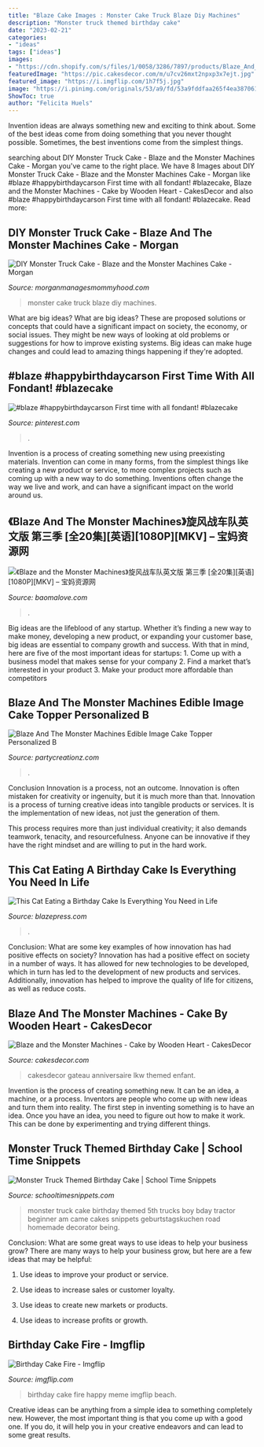 ```yaml
---
title: "Blaze Cake Images : Monster Cake Truck Blaze Diy Machines"
description: "Monster truck themed birthday cake"
date: "2023-02-21"
categories:
- "ideas"
tags: ["ideas"]
images:
- "https://cdn.shopify.com/s/files/1/0058/3286/7897/products/Blaze_And_The_Monster_Machines_8_Round_2000x.jpg?v=1559207587"
featuredImage: "https://pic.cakesdecor.com/m/u7cv26mxt2npxp3x7ejt.jpg"
featured_image: "https://i.imgflip.com/1h7f5j.jpg"
image: "https://i.pinimg.com/originals/53/a9/fd/53a9fddfaa265f4ea387061a4405990a.jpg"
ShowToc: true
author: "Felicita Huels"
---
```



Invention ideas are always something new and exciting to think about. Some of the best ideas come from doing something that you never thought possible. Sometimes, the best inventions come from the simplest things.

	

		
searching about DIY Monster Truck Cake - Blaze and the Monster Machines Cake - Morgan you've came to the right place. We have 8 Images about DIY Monster Truck Cake - Blaze and the Monster Machines Cake - Morgan like #blaze #happybirthdaycarson First time with all fondant! #blazecake, Blaze and the Monster Machines - Cake by Wooden Heart - CakesDecor and also #blaze #happybirthdaycarson First time with all fondant! #blazecake. Read more:
		
    
## DIY Monster Truck Cake - Blaze And The Monster Machines Cake - Morgan

<img loading=lazy src="https://www.morganmanagesmommyhood.com/wp-content/uploads/2017/05/DSC_0078-1024x712.jpg" onerror="this.onerror=null;this.src='https://tse4.mm.bing.net/th?id=OIP.JRKfx0Y5jIph-kNzgDljMgHaFJ&amp;pid=15.1';" alt="DIY Monster Truck Cake - Blaze and the Monster Machines Cake - Morgan">

_Source: morganmanagesmommyhood.com_

>monster cake truck blaze diy machines. 

	

What are big ideas?
What are big ideas? These are proposed solutions or concepts that could have a significant impact on society, the economy, or social issues. They might be new ways of looking at old problems or suggestions for how to improve existing systems. Big ideas can make huge changes and could lead to amazing things happening if they're adopted.

    
## #blaze #happybirthdaycarson First Time With All Fondant! #blazecake

<img loading=lazy src="https://i.pinimg.com/originals/53/a9/fd/53a9fddfaa265f4ea387061a4405990a.jpg" onerror="this.onerror=null;this.src='https://tse2.mm.bing.net/th?id=OIP.Cx_NcODQ1JyGDjf9OpLkFgHaJ4&amp;pid=15.1';" alt="#blaze #happybirthdaycarson First time with all fondant! #blazecake">

_Source: pinterest.com_

>. 

	

Invention is a process of creating something new using preexisting materials. Invention can come in many forms, from the simplest things like creating a new product or service, to more complex projects such as coming up with a new way to do something. Inventions often change the way we live and work, and can have a significant impact on the world around us.

    
## 《Blaze And The Monster Machines》旋风战车队英文版 第三季 [全20集][英语][1080P][MKV] – 宝妈资源网

<img loading=lazy src="https://www.baomalove.com/wp-content/uploads/2021/03/1615229529-b3c54cc0aa466a9.jpg" onerror="this.onerror=null;this.src='https://tse4.mm.bing.net/th?id=OIP.X3ipSkGSg9oHUmYTjCrboQHaEK&amp;pid=15.1';" alt="《Blaze and the Monster Machines》旋风战车队英文版 第三季 [全20集][英语][1080P][MKV] – 宝妈资源网">

_Source: baomalove.com_

>. 

	

Big ideas are the lifeblood of any startup. Whether it’s finding a new way to make money, developing a new product, or expanding your customer base, big ideas are essential to company growth and success. With that in mind, here are five of the most important ideas for startups: 1. Come up with a business model that makes sense for your company 2. Find a market that’s interested in your product 3. Make your product more affordable than competitors 
    
## Blaze And The Monster Machines Edible Image Cake Topper Personalized B

<img loading=lazy src="https://cdn.shopify.com/s/files/1/0058/3286/7897/products/Blaze_And_The_Monster_Machines_8_Round_2000x.jpg?v=1559207587" onerror="this.onerror=null;this.src='https://tse2.mm.bing.net/th?id=OIP.oa4D4Eq-TQ3Ze3NubrwgFwHaHa&amp;pid=15.1';" alt="Blaze And The Monster Machines Edible Image Cake Topper Personalized B">

_Source: partycreationz.com_

>. 

	

Conclusion
Innovation is a process, not an outcome.
Innovation is often mistaken for creativity or ingenuity, but it is much more than that. Innovation is a process of turning creative ideas into tangible products or services. It is the implementation of new ideas, not just the generation of them.

This process requires more than just individual creativity; it also demands teamwork, tenacity, and resourcefulness. Anyone can be innovative if they have the right mindset and are willing to put in the hard work.

    
## This Cat Eating A Birthday Cake Is Everything You Need In Life

<img loading=lazy src="https://blazepress.com/.image/c_fit,h_600,w_600/MTM4NTkzNzA3NTA2MDE3NzAy/cat-eating-birthday-cake-1jpg.jpg" onerror="this.onerror=null;this.src='https://tse4.mm.bing.net/th?id=OIP.uUMt6Ww1VFVxvznbwrYbXgHaFj&amp;pid=15.1';" alt="This Cat Eating a Birthday Cake Is Everything You Need in Life">

_Source: blazepress.com_

>. 

	

Conclusion: What are some key examples of how innovation has had positive effects on society?
Innovation has had a positive effect on society in a number of ways. It has allowed for new technologies to be developed, which in turn has led to the development of new products and services. Additionally, innovation has helped to improve the quality of life for citizens, as well as reduce costs.

    
## Blaze And The Monster Machines - Cake By Wooden Heart - CakesDecor

<img loading=lazy src="https://pic.cakesdecor.com/m/u7cv26mxt2npxp3x7ejt.jpg" onerror="this.onerror=null;this.src='https://tse1.mm.bing.net/th?id=OIP.lnrlZe7dPPKaryuwSs0NOQHaKY&amp;pid=15.1';" alt="Blaze and the Monster Machines - Cake by Wooden Heart - CakesDecor">

_Source: cakesdecor.com_

>cakesdecor gateau anniversaire lkw themed enfant. 

	

Invention is the process of creating something new. It can be an idea, a machine, or a process. Inventors are people who come up with new ideas and turn them into reality. The first step in inventing something is to have an idea. Once you have an idea, you need to figure out how to make it work. This can be done by experimenting and trying different things.

    
## Monster Truck Themed Birthday Cake | School Time Snippets

<img loading=lazy src="http://1.bp.blogspot.com/-fWL3hOyViKY/UToEaDhB6DI/AAAAAAAACqo/Ficw0I44wZ8/s640/puzzle,+tylers+5th+bday+014.JPG" onerror="this.onerror=null;this.src='https://tse4.mm.bing.net/th?id=OIP.DNauSRvnsAzJiG2CeYWk0gHaJ4&amp;pid=15.1';" alt="Monster Truck Themed Birthday Cake | School Time Snippets">

_Source: schooltimesnippets.com_

>monster truck cake birthday themed 5th trucks boy bday tractor beginner am came cakes snippets geburtstagskuchen road homemade decorator being. 

	

Conclusion: What are some great ways to use ideas to help your business grow?
There are many ways to help your business grow, but here are a few ideas that may be helpful:
1. Use ideas to improve your product or service.

2. Use ideas to increase sales or customer loyalty.

3. Use ideas to create new markets or products.

4. Use ideas to increase profits or growth.

    
## Birthday Cake Fire - Imgflip

<img loading=lazy src="https://i.imgflip.com/1h7f5j.jpg" onerror="this.onerror=null;this.src='https://tse2.mm.bing.net/th?id=OIP.wKjxmdODfGFgOd7S3VnGlAAAAA&amp;pid=15.1';" alt="Birthday Cake Fire - Imgflip">

_Source: imgflip.com_

>birthday cake fire happy meme imgflip beach. 

	

Creative ideas can be anything from a simple idea to something completely new. However, the most important thing is that you come up with a good one. If you do, it will help you in your creative endeavors and can lead to some great results.

